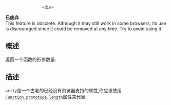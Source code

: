 
                
                  
                    <div>
<div><section class="Quick_links" id="Quick_Links"><!-- --></section> <div class="overheadIndicator obsolete obsoleteHeader"><p><strong><span title="This is an obsolete API and is no longer guaranteed to work."><i class="icon-trash"> </i></span> &#x5DF2;&#x5E9F;&#x5F03;</strong><br>This feature is obsolete. Although it may still work in some browsers, its use is discouraged since it could be removed at any time. Try to avoid using it.</p></div></div>
</div>

<h2 id="Summary" name="Summary">&#x6982;&#x8FF0;</h2>

<p>&#x8FD4;&#x56DE;&#x4E00;&#x4E2A;&#x51FD;&#x6570;&#x7684;&#x5F62;&#x53C2;&#x6570;&#x91CF;.</p>

<h2 id="Description" name="Description">&#x63CF;&#x8FF0;</h2>

<p class="note"><code>arity</code>&#x662F;&#x4E00;&#x4E2A;&#x53E4;&#x8001;&#x7684;&#x5DF2;&#x7ECF;&#x6CA1;&#x6709;&#x6D4F;&#x89C8;&#x5668;&#x652F;&#x6301;&#x7684;&#x5C5E;&#x6027;,&#x4F60;&#x5E94;&#x8BE5;&#x4F7F;&#x7528;<code><a href="/zh-CN/docs/JavaScript/Reference/Global_Objects/Function/length" title="JavaScript/Reference/Global_Objects/Function/length">Function.prototype.length</a></code>&#x5C5E;&#x6027;&#x6765;&#x4EE3;&#x66FF;.</p>
                  
                
              